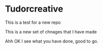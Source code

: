 # Tudorcreative

This is a test for a new repo

This is a new set of chnages that I have made


Ahh OK I see what you have done, good to go.
